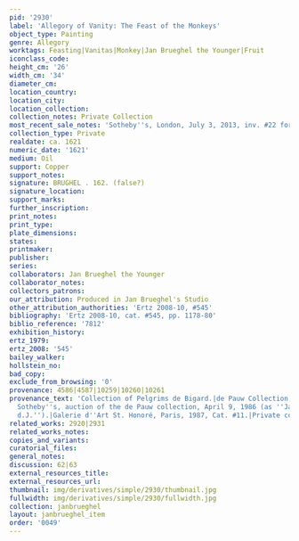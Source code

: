 ```yaml
---
pid: '2930'
label: 'Allegory of Vanity: The Feast of the Monkeys'
object_type: Painting
genre: Allegory
worktags: Feasting|Vanitas|Monkey|Jan Brueghel the Younger|Fruit
iconclass_code:
height_cm: '26'
width_cm: '34'
diameter_cm:
location_country:
location_city:
location_collection:
collection_notes: Private Collection
most_recent_sale_notes: 'Sotheby''s, London, July 3, 2013, inv. #22 for 602,500 GBP'
collection_type: Private
realdate: ca. 1621
numeric_date: '1621'
medium: Oil
support: Copper
support_notes:
signature: BRUGHEL . 162. (false?)
signature_location:
support_marks:
further_inscription:
print_notes:
print_type:
plate_dimensions:
states:
printmaker:
publisher:
series:
collaborators: Jan Brueghel the Younger
collaborator_notes:
collectors_patrons:
our_attribution: Produced in Jan Brueghel's Studio
other_attribution_authorities: 'Ertz 2008-10, #545'
bibliography: 'Ertz 2008-10, cat. #545, pp. 1178-80'
biblio_reference: '7812'
exhibition_history:
ertz_1979:
ertz_2008: '545'
bailey_walker:
hollstein_no:
bad_copy:
exclude_from_browsing: '0'
provenance: 4586|4587|10259|10260|10261
provenance_text: 'Collection of Pelgrims de Bigard.|de Pauw Collection, Brussels.|London,
  Sotheby''s, auction of the de Pauw collection, April 9, 1986 (as ''Jan Brueghel
  d.J.'').|Galerie d''Art St. Honoré, Paris, 1987, Cat. #11.|Private collection'
related_works: 2920|2931
related_works_notes:
copies_and_variants:
curatorial_files:
general_notes:
discussion: 62|63
external_resources_title:
external_resources_url:
thumbnail: img/derivatives/simple/2930/thumbnail.jpg
fullwidth: img/derivatives/simple/2930/fullwidth.jpg
collection: janbrueghel
layout: janbrueghel_item
order: '0049'
---
```

